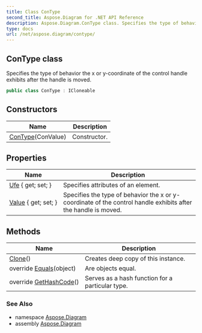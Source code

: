 ```yaml
---
title: Class ConType
second_title: Aspose.Diagram for .NET API Reference
description: Aspose.Diagram.ConType class. Specifies the type of behavior the x or ycoordinate of the control handle exhibits after the handle is moved
type: docs
url: /net/aspose.diagram/contype/
---
```

## ConType class

Specifies the type of behavior the x or y-coordinate of the control handle exhibits after the handle is moved.

```csharp
public class ConType : ICloneable
```

## Constructors

| Name | Description |
| --- | --- |
| [ConType](contype/)(ConValue) | Constructor. |

## Properties

| Name | Description |
| --- | --- |
| [Ufe](../../aspose.diagram/contype/ufe/) { get; set; } | Specifies attributes of an element. |
| [Value](../../aspose.diagram/contype/value/) { get; set; } | Specifies the type of behavior the x or y-coordinate of the control handle exhibits after the handle is moved. |

## Methods

| Name | Description |
| --- | --- |
| [Clone](../../aspose.diagram/contype/clone/)() | Creates deep copy of this instance. |
| override [Equals](../../aspose.diagram/contype/equals/)(object) | Are objects equal. |
| override [GetHashCode](../../aspose.diagram/contype/gethashcode/)() | Serves as a hash function for a particular type. |

### See Also

* namespace [Aspose.Diagram](../../aspose.diagram/)
* assembly [Aspose.Diagram](../../)


